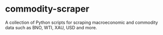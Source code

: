 # commodity-scraper
A collection of Python scripts for scraping macroeconomic and commodity data such as BNO, WTI, XAU, USD and more.
